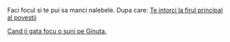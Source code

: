 Faci focul si te pui sa manci nalebele.
Dupa care:
[Te intorci la firul principal al povestii](../nalba.md)

[Cand ii gata focu o suni pe Ginuta.](ginuta/ginuta.md)
